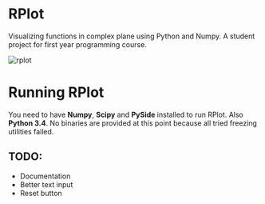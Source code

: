 RPlot
======
Visualizing functions in complex plane using Python and Numpy.
A student project for first year programming course.

![rplot](http://i.imgur.com/nASl52F.png "RPlot")


Running RPlot
======

You need to have __Numpy__, __Scipy__ and __PySide__ installed to run RPlot. Also __Python 3.4__. No binaries are provided at this point because all tried freezing utilities failed.





## TODO:
* Documentation
* Better text input
* Reset button

